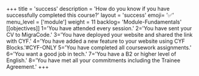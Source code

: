 +++
title = 'success'
description = 'How do you know if you have successfully completed this course?'
layout = 'success'
emoji= '✅'
menu_level = ['module']
weight = 11
backlog= 'Module-Fundamentals'
[[objectives]]
1='You have attended every session.'
2='You have sent your CV to MigraCode.'
3='You have deployed your website and shared the link with CYF.'
4='You have added a new feature to your website using CYF Blocks.'#CYF-ONLY
5='You have completed all coursework assignments.'
6='You want a good job in tech.'
7='You have a B2 or higher level of English.'
8='You have met all your commitments including the Trainee Agreement.'
+++
